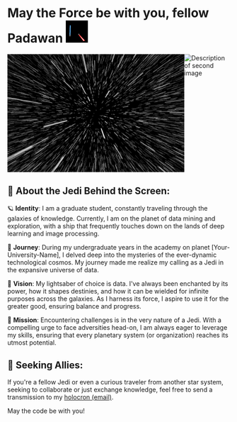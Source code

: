 # May the Force be with you, fellow Padawan <img src="https://github.com/Lokesh-Balamurugan/Lokesh-Balamurugan/blob/main/39.gif" width="50px">

<div style="display: flex; justify-content: space-between;">
  <img src="https://github.com/Lokesh-Balamurugan/Lokesh-Balamurugan/blob/main/starwars_gettyimages-510216640.jpg" alt="Star Wars banner" width="400px">
  <img src="" alt="Description of second image" width="400px">
</div>

## 🌌 About the Jedi Behind the Screen:

🪐 **Identity**: I am a graduate student, constantly traveling through the galaxies of knowledge. Currently, I am on the planet of data mining and exploration, with a ship that frequently touches down on the lands of deep learning and image processing.

🚀 **Journey**: During my undergraduate years in the academy on planet [Your-University-Name], I delved deep into the mysteries of the ever-dynamic technological cosmos. My journey made me realize my calling as a Jedi in the expansive universe of data.

🔭 **Vision**: My lightsaber of choice is data. I've always been enchanted by its power, how it shapes destinies, and how it can be wielded for infinite purposes across the galaxies. As I harness its force, I aspire to use it for the greater good, ensuring balance and progress.

🌠 **Mission**: Encountering challenges is in the very nature of a Jedi. With a compelling urge to face adversities head-on, I am always eager to leverage my skills, ensuring that every planetary system (or organization) reaches its utmost potential.

## 💼 Seeking Allies:

If you're a fellow Jedi or even a curious traveler from another star system, seeking to collaborate or just exchange knowledge, feel free to send a transmission to my [holocron (email)](mailto:lokeshrox2000@gmail.com).

May the code be with you!
